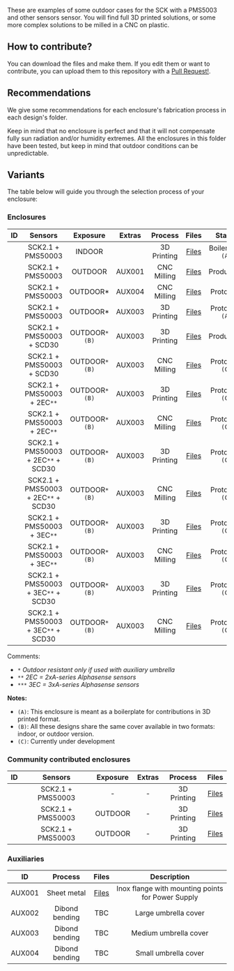 These are examples of some outdoor cases for the SCK with a PMS5003 and other sensors sensor. You will find full 3D printed solutions, or some more complex solutions to be milled in a CNC on plastic.

## How to contribute?

You can download the files and make them. If you edit them or want to contribute, you can upload them to this repository with a [Pull Request!](https://github.com/fablabbcn/smartcitizen-enclosures/pull/new/master).

## Recommendations

We give some recommendations for each enclosure's fabrication process in each design's folder.

Keep in mind that no enclosure is perfect and that it will not compensate fully sun radiation and/or humidity extremes. All the enclosures in this folder have been tested, but keep in mind that outdoor conditions can be unpredictable.

## Variants

The table below will guide you through the selection process of your enclosure:

### Enclosures

|ID	|Sensors							|Exposure		|Extras		|Process		|Files   											|Status							|
|:-:|:-:								|:-:			|:-:		|:-:			|:-:   												|:-:							|
|	|SCK2.1 + PMS50003					|INDOOR			|			|3D Printing	|[Files](SCK2.1_PMS5003/3D%20Printed%20Prototype)		|Boilerplate `(A)`				|
|	|SCK2.1 + PMS50003					|OUTDOOR		|AUX001		|CNC Milling	|[Files](SCK2.1_PMS5003/HDPE%20circle)				|Production						|
|	|SCK2.1 + PMS50003					|OUTDOOR*		|AUX004		|CNC Milling	|[Files](SCK2.1_PMS5003/HDPE%20square)				|Prototype						|
|	|SCK2.1 + PMS50003					|OUTDOOR*		|AUX003		|3D Printing	|[Files](SCK2.1_PMS5003/3D%20Printed%20square)			|Prototype	 `(A)`				|
|	|SCK2.1 + PMS50003 + SCD30			|OUTDOOR`*` `(B)`	|AUX003		|3D Printing	|[Files](SCK2.1_PMS5003_CO2/3D%20Printed)				|Production						|
|	|SCK2.1 + PMS50003 + SCD30			|OUTDOOR`*` `(B)`	|AUX003		|CNC Milling	|[Files](SCK2.1_PMS5003_CO2/HDPE)					|Prototype	`(C)`					|
|	|SCK2.1 + PMS50003 + 2EC`**` 		|OUTDOOR`*` `(B)`	|AUX003		|3D Printing	|[Files](SCK2.1_PMS5003_2EC/3D%20Printed)				|Prototype	`(C)`					|
|	|SCK2.1 + PMS50003 + 2EC`**` 		|OUTDOOR`*` `(B)`	|AUX003		|CNC Milling	|[Files](SCK2.1_PMS5003_2EC/HDPE)					|Prototype	`(C)`					|
|	|SCK2.1 + PMS50003 + 2EC`**` + SCD30	|OUTDOOR`*` `(B)`	|AUX003		|3D Printing	|[Files](SCK2.1_PMS5003_2EC_CO2/3D%20Printed)			|Prototype	`(C)`					|
|	|SCK2.1 + PMS50003 + 2EC`**` + SCD30	|OUTDOOR`*` `(B)`	|AUX003		|CNC Milling	|[Files](SCK2.1_PMS5003_2EC_CO2/HDPE)				|Prototype	`(C)`					|
|	|SCK2.1 + PMS50003 + 3EC`**` 		|OUTDOOR`*` `(B)`	|AUX003		|3D Printing	|[Files](SCK2.1_PMS5003_3EC/3D%20Printed)				|Prototype	`(C)`					|
|	|SCK2.1 + PMS50003 + 3EC`**` 		|OUTDOOR`*` `(B)`	|AUX003		|CNC Milling	|[Files](SCK2.1_PMS5003_3EC/HDPE)					|Prototype	`(C)`					|
|	|SCK2.1 + PMS50003 + 3EC`**` + SCD30	|OUTDOOR`*` `(B)`	|AUX003		|3D Printing	|[Files](SCK2.1_PMS5003_3EC_CO2/3D%20Printed)			|Prototype	`(C)`					|
|	|SCK2.1 + PMS50003 + 3EC`**` + SCD30	|OUTDOOR`*` `(B)`	|AUX003		|CNC Milling	|[Files](SCK2.1_PMS5003_3EC_CO2/HDPE)				|Prototype	`(C)`					|

Comments:
- `*` 	_Outdoor resistant only if used with auxiliary umbrella_
- `**` 	_2EC = 2xA-series Alphasense sensors_
- `***` _3EC = 3xA-series Alphasense sensors_

**Notes:**

- `(A)`: This enclosure is meant as a boilerplate for contributions in 3D printed format.
- `(B)`: All these designs share the same cover available in two formats: indoor, or outdoor version.
- `(C)`: Currently under development

### Community contributed enclosures

|ID	|Sensors					|Exposure	|Extras		|Process		|Files   													|
|:-:|:-:						|:-:		|:-:		|:-:			|:-:   														|
|	|SCK2.1 + PMS50003			|-			|-			|3D Printing	|[Files](SCK2.1_PMS5003/3D%20Printed%20SCK2.1%20IaaC%20Style)		|
|	|SCK2.1 + PMS50003			|OUTDOOR	|-			|3D Printing	|[Files](SCK2.1_PMS5003/3D%20Printed%20Modular%20Viadukaduk)		|
|	|SCK2.1 + PMS50003			|OUTDOOR	|-			|3D Printing	|[Files](SCK2.1_PMS5003/3D%20Printed%20Prototype)				|
                        
### Auxiliaries

|ID 	|Process				|Files 											|Description										|
:-:		|:-:					|:-:											|:-:												|
|AUX001	|Sheet metal 			|[Files](Milled%20HDPE/drawing_metal_sheet.pdf)	|Inox flange with mounting points for Power Supply	|        
|AUX002	|Dibond bending 		|TBC 											|Large umbrella cover								|
|AUX003	|Dibond bending 		|TBC 											|Medium umbrella cover								|
|AUX004	|Dibond bending 		|TBC 											|Small umbrella cover								| 
